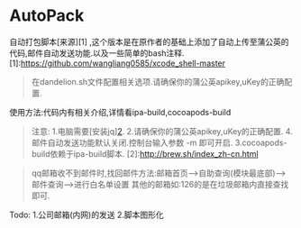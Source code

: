 # AutoPack
自动打包脚本[来源][1] ,这个版本是在原作者的基础上添加了自动上传至蒲公英的代码,邮件自动发送功能.以及一些简单的bash注释.
[1]:https://github.com/wangliang0585/xcode_shell-master

>在dandelion.sh文件配置相关选项.请确保你的蒲公英apikey,uKey的正确配置.

使用方法:代码内有相关介绍,详情看ipa-build,cocoapods-build

>注意: 
      1.电脑需要[安装jq][2](解析蒲公英返回结果使用).
      2.请确保你的蒲公英apikey,uKey的正确配置.
      4.邮件自动发送功能默认关闭.控制台输入参数 -m 即可开启.
      3.cocoapods-build依赖于ipa-build脚本.
[2]:http://brew.sh/index_zh-cn.html


>qq邮箱收不到邮件时,找回邮件方法:邮箱首页-->自助查询(模块最底部)-->邮件查询-->进行白名单设置
其他的邮箱如:126的是在垃圾邮箱内直接查找即可.

Todo:
  1.公司邮箱(内网)的发送
  2.脚本图形化